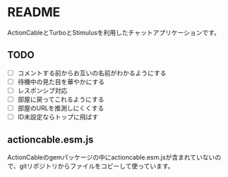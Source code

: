 # README
ActionCableとTurboとStimulusを利用したチャットアプリケーションです。

## TODO
- [ ] コメントする前からお互いの名前がわかるようにする
- [ ] 待機中の見た目を華やかにする
- [ ] レスポンシブ対応
- [ ] 部屋に戻ってこれるようにする
- [ ] 部屋のURLを推測しにくくする
- [ ] ID未設定ならトップに飛ばす

## actioncable.esm.js
ActionCableのgemパッケージの中にactioncable.esm.jsが含まれていないので、gitリポジトリからファイルをコピーして使っています。


